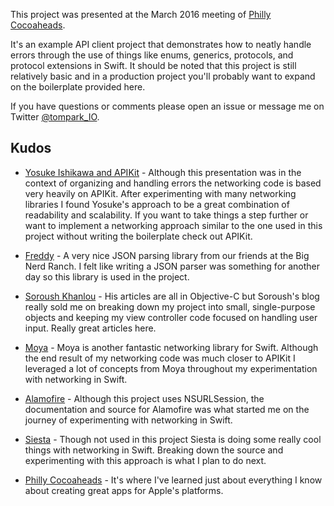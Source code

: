 This project was presented at the March 2016 meeting of [Philly Cocoaheads](http://phillycocoa.org).

It's an example API client project that demonstrates how to neatly handle errors through the use of things like enums, generics, protocols, and protocol extensions in Swift. It should be noted that this project is still relatively basic and in a production project you'll probably want to expand on the boilerplate provided here.

If you have questions or comments please open an issue or message me on Twitter [@tompark_IO](https://twitter.com/tompark_IO).

## Kudos

* [Yosuke Ishikawa and APIKit](https://github.com/ishkawa/APIKit) - Although this presentation was in the context of organizing and handling errors the networking code is based very heavily on APIKit. After experimenting with many networking libraries I found Yosuke's approach to be a great combination of readability and scalability. If you want to take things a step further or want to implement a networking approach similar to the one used in this project without writing the boilerplate check out APIKit.

* [Freddy](https://github.com/bignerdranch/Freddy) - A very nice JSON parsing library from our friends at the Big Nerd Ranch. I felt like writing a JSON parser was something for another day so this library is used in the project.

* [Soroush Khanlou](http://khanlou.com/) - His articles are all in Objective-C but Soroush's blog really sold me on breaking down my project into small, single-purpose objects and keeping my view controller code focused on handling user input. Really great articles here.

* [Moya](https://github.com/Moya/Moya) - Moya is another fantastic networking library for Swift. Although the end result of my networking code was much closer to APIKit I leveraged a lot of concepts from Moya throughout my experimentation with networking in Swift.

* [Alamofire](https://github.com/Alamofire/Alamofire) - Although this project uses NSURLSession, the documentation and source for Alamofire was what started me on the journey of experimenting with networking in Swift.

* [Siesta](https://github.com/bustoutsolutions/siesta) - Though not used in this project Siesta is doing some really cool things with networking in Swift. Breaking down the source and experimenting with this approach is what I plan to do next.

* [Philly Cocoaheads](http://phillycocoa.org) - It's where I've learned just about everything I know about creating great apps for Apple's platforms.
